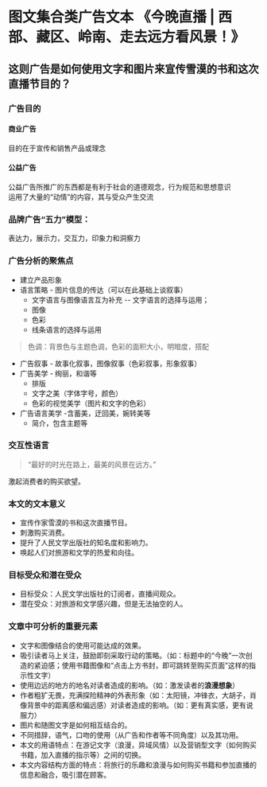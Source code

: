 # 图文集合类广告文本 《今晚直播 | 西部、藏区、岭南、走去远方看风景！》

## 这则广告是如何使用文字和图片来宣传雪漠的书和这次直播节目的？

### 广告目的
#### 商业广告
目的在于宣传和销售产品或理念

#### 公益广告
公益广告所推广的东西都是有利于社会的道德观念，行为规范和思想意识  
运用了大量的“动情”的内容，其与受众产生交流

### 品牌广告“五力”模型：
表达力，展示力，交互力，印象力和洞察力 

### 广告分析的聚焦点
* 建立产品形象
* 语言策略 - 图片信息的传达（可以在此基础上谈叙事）
  * 文字语言与图像语言互为补充 -- 文字语言的选择与运用；
  * 图像
  * 色彩
  * 线条语言的选择与运用
> 色调：背景色与主题色调，色彩的面积大小，明暗度，搭配
* 广告叙事 - 故事化叙事，图像叙事（色彩叙事，形象叙事）
* 广告美学 - 绚丽，和谐等
  * 排版
  * 文字之美（字体字号，颜色）
  * 色彩的视觉美学（图片和文字的色彩）
* 广告语言美学 -含蓄美，迂回美，婉转美等
  * 简介，包含主题等

### 交互性语言
> “最好的时光在路上，最美的风景在远方。”   

激起消费者的购买欲望。  

### 本文的文本意义
* 宣传作家雪漠的书和这次直播节目。  
* 刺激购买消费。  
* 提升了人民文学出版社的知名度和影响力。  
* 唤起人们对旅游和文学的热爱和向往。 

### 目标受众和潜在受众
* 目标受众：人民文学出版社的订阅者，直播间观众。  
* 潜在受众：对旅游和文学感兴趣，但是无法抽空的人。  

### 文章中可分析的重要元素
* 文字和图像结合的使用可能达成的效果。  
* 吸引读者马上关注，鼓励即刻采取行动的策略。（如：标题中的“今晚”一次创造的紧迫感；使用书籍图像和“点击上方书封，即可跳转至购买页面”这样的指示性文字）  
* 使用边远的地方的地名对读者造成的影响。（如：激发读者的**浪漫想象**）  
* 作者粗犷无畏，充满探险精神的外表形象（如：太阳镜，冲锋衣，大胡子，肖像背景中的距离感和偏远感）对读者造成的影响。（如：更有真实感，更有说服力）  
* 图片和随图文字是如何相互结合的。  
* 不同措辞，语气，口吻的使用（从广告和作者等不同角度）以及其功用。  
* 本文的用语特点：在游记文字（浪漫，异域风情）以及营销型文字（如何购买书籍，加入直播的指示等）之间的切换。  
* 本文内容结构方面的特点：将旅行的乐趣和浪漫与如何购买书籍和参加直播的信息和融合，吸引潜在顾客。  